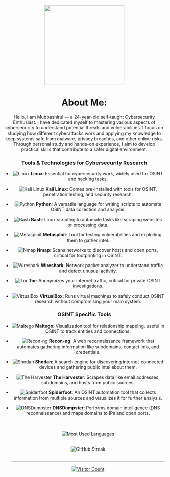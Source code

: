 <div align="center">
  <img height="250" src="https://i.giphy.com/media/v1.Y2lkPTc5MGI3NjExOHRqNnRxNGdiaDNlMGZlaTdkZnJna3E2Z2JhN2hncTZwbTI5NXk1NSZlcD12MV9pbnRlcm5hbF9naWZfYnlfaWQmY3Q9Zw/W3klTgJuKy5vymEoe7/giphy.gif" />
  
  #  About Me:
Hello, I am Mubbashirul — a 24-year-old self-taught Cybersecurity Enthusiast. I have dedicated myself to mastering various aspects of cybersecurity to understand potential threats and vulnerabilities. I focus on studying how different cyberattacks work and applying my knowledge to keep systems safe from malware, privacy breaches, and other online risks. Through personal study and hands-on experience, I aim to develop practical skills that contribute to a safer digital environment.


### Tools & Technologies for Cybersecurity Research

- ![Linux](https://img.shields.io/badge/Linux-%23000000.svg?style=for-the-badge&logo=linux&logoColor=white) **Linux**: Essential for cybersecurity work, widely used for OSINT and hacking tasks.
  
- ![Kali Linux](https://img.shields.io/badge/Kali_Linux-%23000000.svg?style=for-the-badge&logo=kali-linux&logoColor=white) **Kali Linux**: Comes pre-installed with tools for OSINT, penetration testing, and security research.
  
- ![Python](https://img.shields.io/badge/Python-%233572A0.svg?style=for-the-badge&logo=python&logoColor=white) **Python**: A versatile language for writing scripts to automate OSINT data collection and analysis.
  
- ![Bash](https://img.shields.io/badge/Bash-%234EAA25.svg?style=for-the-badge&logo=gnu-bash&logoColor=white) **Bash**: Linux scripting to automate tasks like scraping websites or processing data.

- ![Metasploit](https://img.shields.io/badge/Metasploit-%23000000.svg?style=for-the-badge&logo=metasploit&logoColor=white) **Metasploit**: Tool for testing vulnerabilities and exploiting them to gather intel.
  
- ![Nmap](https://img.shields.io/badge/Nmap-%23FFB400.svg?style=for-the-badge&logo=nmap&logoColor=white) **Nmap**: Scans networks to discover hosts and open ports, critical for footprinting in OSINT.
  
- ![Wireshark](https://img.shields.io/badge/Wireshark-%232B4BDA.svg?style=for-the-badge&logo=wireshark&logoColor=white) **Wireshark**: Network packet analyzer to understand traffic and detect unusual activity.
  
- ![Tor](https://img.shields.io/badge/Tor-%23000000.svg?style=for-the-badge&logo=tor-project&logoColor=white) **Tor**: Anonymizes your internet traffic, critical for private OSINT investigations.
  
- ![VirtualBox](https://img.shields.io/badge/VirtualBox-%23000000.svg?style=for-the-badge&logo=virtualbox&logoColor=white) **VirtualBox**: Runs virtual machines to safely conduct OSINT research without compromising your main system.

### OSINT Specific Tools

- ![Maltego](https://img.shields.io/badge/Maltego-%23000000.svg?style=for-the-badge&logo=maltego&logoColor=white) **Maltego**: Visualization tool for relationship mapping, useful in OSINT to track entities and connections.
  
- ![Recon-ng](https://img.shields.io/badge/Recon--ng-%23000000.svg?style=for-the-badge&logo=recon-ng&logoColor=white) **Recon-ng**: A web reconnaissance framework that automates gathering information like subdomains, contact info, and credentials.

- ![Shodan](https://img.shields.io/badge/Shodan-%23000000.svg?style=for-the-badge&logo=shodan&logoColor=white) **Shodan**: A search engine for discovering internet-connected devices and gathering public intel about them.
  
- ![The Harvester](https://img.shields.io/badge/The_Harvester-%23000000.svg?style=for-the-badge&logo=the-harvester&logoColor=white) **The Harvester**: Scrapes data like email addresses, subdomains, and hosts from public sources.

- ![Spiderfoot](https://img.shields.io/badge/Spiderfoot-%23000000.svg?style=for-the-badge&logo=spiderfoot&logoColor=white) **Spiderfoot**: An OSINT automation tool that collects information from multiple sources and visualizes it for further analysis.

- ![DNSDumpster](https://img.shields.io/badge/DNSDumpster-%23000000.svg?style=for-the-badge&logo=dnsdumpster&logoColor=white) **DNSDumpster**: Performs domain intelligence (DNS reconnaissance) and maps domains to IPs and open ports.





 
  <br/><br/>
  <img src="https://github-readme-stats.vercel.app/api/top-langs/?username=mubbashirulislam&theme=dark&hide_border=false&layout=compact" alt="Most Used Languages"/>
   <br/><br/>
  
  
  <img src="https://github-readme-streak-stats.herokuapp.com/?user=mubbashirulislam&theme=dark&hide_border=false" alt="GitHub Streak"/>
  <br/><br/>

  
  ---
  <a href="https://visitcount.itsvg.in"><img src="https://visitcount.itsvg.in/api?id=mubbashirulislam&icon=0&color=0" alt="Visitor Count"/></a>
</div>
